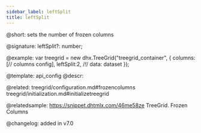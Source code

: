```yaml
---
sidebar_label: leftSplit
title: leftSplit
---          
```


@short: sets the number of frozen columns

@signature: leftSplit?: number;

@example: 
var treegrid = new dhx.TreeGrid("treegrid_container", {
	columns: [// columns config],
	leftSplit:2,  /*!*/
	data: dataset
});

@template:	api_config
@descr: 

@related: treegrid/configuration.md#frozencolumns
treegrid/initialization.md#initializetreegrid

@relatedsample: https://snippet.dhtmlx.com/46me58ze	TreeGrid. Frozen Columns

@changelog: added in v7.0